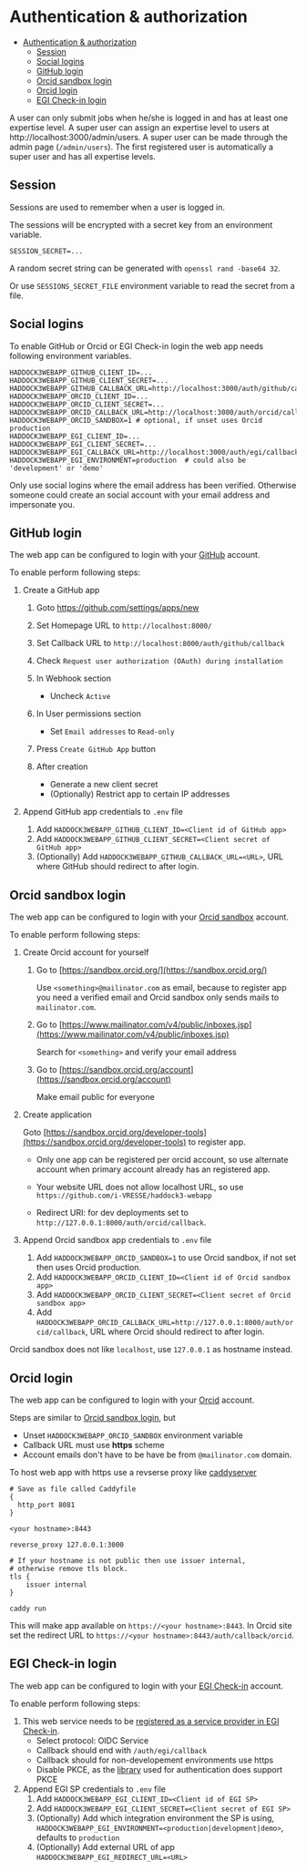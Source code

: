 # Authentication & authorization

- [Authentication \& authorization](#authentication--authorization)
  - [Session](#session)
  - [Social logins](#social-logins)
  - [GitHub login](#github-login)
  - [Orcid sandbox login](#orcid-sandbox-login)
  - [Orcid login](#orcid-login)
  - [EGI Check-in login](#egi-check-in-login)

A user can only submit jobs when he/she is logged in and has at least one expertise level.
A super user can assign an expertise level to users at http://localhost:3000/admin/users.
A super user can be made through the admin page (`/admin/users`).
The first registered user is automatically a super user and has all expertise levels.

## Session

Sessions are used to remember when a user is logged in.

The sessions will be encrypted with a secret key from an environment variable.

```shell
SESSION_SECRET=...
```

A random secret string can be generated with `openssl rand -base64 32`.

Or use `SESSIONS_SECRET_FILE` environment variable to read the secret from a file.

## Social logins

To enable GitHub or Orcid or EGI Check-in login the web app needs following environment variables.

```shell
HADDOCK3WEBAPP_GITHUB_CLIENT_ID=...
HADDOCK3WEBAPP_GITHUB_CLIENT_SECRET=...
HADDOCK3WEBAPP_GITHUB_CALLBACK_URL=http://localhost:3000/auth/github/callback
HADDOCK3WEBAPP_ORCID_CLIENT_ID=...
HADDOCK3WEBAPP_ORCID_CLIENT_SECRET=...
HADDOCK3WEBAPP_ORCID_CALLBACK_URL=http://localhost:3000/auth/orcid/callback
HADDOCK3WEBAPP_ORCID_SANDBOX=1 # optional, if unset uses Orcid production
HADDOCK3WEBAPP_EGI_CLIENT_ID=...
HADDOCK3WEBAPP_EGI_CLIENT_SECRET=...
HADDOCK3WEBAPP_EGI_CALLBACK_URL=http://localhost:3000/auth/egi/callback
HADDOCK3WEBAPP_EGI_ENVIRONMENT=production  # could also be 'development' or 'demo'
```

Only use social logins where the email address has been verified.
Otherwise someone could create an social account with your email address and impersonate you.

## GitHub login

The web app can be configured to login with your
[GitHub](https://gibhub.com) account.

To enable perform following steps:

1. Create a GitHub app

   1. Goto <https://github.com/settings/apps/new>
   2. Set Homepage URL to `http://localhost:8000/`
   3. Set Callback URL to `http://localhost:8000/auth/github/callback`
   4. Check `Request user authorization (OAuth) during installation`
   5. In Webhook section

      - Uncheck `Active`

   6. In User permissions section

      - Set `Email addresses` to `Read-only`

   7. Press `Create GitHub App` button
   8. After creation

      - Generate a new client secret
      - (Optionally) Restrict app to certain IP addresses

2. Append GitHub app credentials to `.env` file

   1. Add `HADDOCK3WEBAPP_GITHUB_CLIENT_ID=<Client id of GitHub app>`
   2. Add `HADDOCK3WEBAPP_GITHUB_CLIENT_SECRET=<Client secret of GitHub app>`
   3. (Optionally) Add `HADDOCK3WEBAPP_GITHUB_CALLBACK_URL=<URL>`, URL where GitHub should redirect to after login.

## Orcid sandbox login

The web app can be configured to login with your [Orcid
sandbox](https://sandbox.orcid.org/) account.

To enable perform following steps:

1. Create Orcid account for yourself

   1. Go to [https://sandbox.orcid.org/](https://sandbox.orcid.org/)

      Use `<something>@mailinator.com` as email, because to register app you
      need a verified email and Orcid sandbox only sends mails to
      `mailinator.com`.

   2. Go to
      [https://www.mailinator.com/v4/public/inboxes.jsp](https://www.mailinator.com/v4/public/inboxes.jsp)

      Search for `<something>` and verify your email address

   3. Go to [https://sandbox.orcid.org/account](https://sandbox.orcid.org/account)

      Make email public for everyone

2. Create application

   Goto
   [https://sandbox.orcid.org/developer-tools](https://sandbox.orcid.org/developer-tools)
   to register app.

   - Only one app can be registered per orcid account, so use alternate account
     when primary account already has an registered app.

   - Your website URL does not allow localhost URL, so use
     `https://github.com/i-VRESSE/haddock3-webapp`

   - Redirect URI: for dev deployments set to
     `http://127.0.0.1:8000/auth/orcid/callback`.

3. Append Orcid sandbox app credentials to `.env` file

   1. Add `HADDOCK3WEBAPP_ORCID_SANDBOX=1` to use Orcid sandbox, if not set then uses Orcid production.
   1. Add `HADDOCK3WEBAPP_ORCID_CLIENT_ID=<Client id of Orcid sandbox app>`
   1. Add `HADDOCK3WEBAPP_ORCID_CLIENT_SECRET=<Client secret of Orcid sandbox app>`
   1. Add
      `HADDOCK3WEBAPP_ORCID_CALLBACK_URL=http://127.0.0.1:8000/auth/orcid/callback`, URL where Orcid should redirect to after login.

Orcid sandbox does not like `localhost`, use `127.0.0.1` as hostname instead.

## Orcid login

The web app can be configured to login with your [Orcid](https://orcid.org/)
account.

Steps are similar to [Orcid sandbox login](#orcid-sandbox-login), but

- Unset `HADDOCK3WEBAPP_ORCID_SANDBOX` environment variable
- Callback URL must use **https** scheme
- Account emails don't have to be have be from `@mailinator.com` domain.

To host web app with https use a revserse proxy like [caddyserver](https://caddyserver.com/)

```
# Save as file called Caddyfile
{
  http_port 8081
}

<your hostname>:8443

reverse_proxy 127.0.0.1:3000

# If your hostname is not public then use issuer internal,
# otherwise remove tls block.
tls {
	issuer internal
}
```

```shell
caddy run
```

This will make app available on `https://<your hostname>:8443`.
In Orcid site set the redirect URL to `https://<your hostname>:8443/auth/callback/orcid`.

## EGI Check-in login

The web app can be configured to login with your [EGI Check-in](https://aai.egi.eu/)
account.

To enable perform following steps:

1. This web service needs to be [registered as a service provider in EGI Check-in](https://docs.egi.eu/providers/check-in/sp/).
   - Select protocol: OIDC Service
   - Callback should end with `/auth/egi/callback`
   - Callback should for non-developement environments use https
   - Disable PKCE, as the
     [library](https://github.com/sergiodxa/remix-auth-oauth2/issues/24)
     used for authentication does support PKCE
2. Append EGI SP credentials to `.env` file
   1. Add `HADDOCK3WEBAPP_EGI_CLIENT_ID=<Client id of EGI SP>`
   2. Add `HADDOCK3WEBAPP_EGI_CLIENT_SECRET=<Client secret of EGI SP>`
   3. (Optionally) Add which integration environment the SP is using,
      `HADDOCK3WEBAPP_EGI_ENVIRONMENT=<production|development|demo>`,
      defaults to `production`
   4. (Optionally) Add external URL of app
      `HADDOCK3WEBAPP_EGI_REDIRECT_URL=<URL>`
